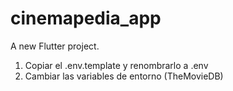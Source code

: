 # cinemapedia_app

A new Flutter project.

1. Copiar el .env.template y renombrarlo a .env
2. Cambiar las variables de entorno (TheMovieDB)
